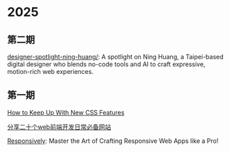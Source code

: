 # 2025

## 第二期
[designer-spotlight-ning-huang/](https://tympanus.net/codrops/2025/05/17/designer-spotlight-ning-huang/): A spotlight on Ning Huang, a Taipei-based digital designer who blends no-code tools and AI to craft expressive, motion-rich web experiences.

## 第一期
[How to Keep Up With New CSS Features](https://css-tricks.com/how-to-keep-up-with-new-css-features/)

[分享二十个web前端开发日常必备网站](https://www.cnblogs.com/tntweb/p/18022879)

[Responsively](https://responsively.app/): Master the Art of Crafting Responsive Web Apps like a Pro!
